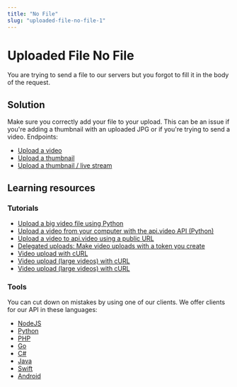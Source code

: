 ```yaml
---
title: "No File"
slug: "uploaded-file-no-file-1"
---
```

Uploaded File No File
=====================

You are trying to send a file to our servers but you forgot to fill it in the body of the request.

## Solution

Make sure you correctly add your file to your upload. This can be an issue if you're adding a thumbnail with an uploaded JPG or if you're trying to send a video. Endpoints:
* [Upload a video](/reference/api/Videos#upload-a-video)
* [Upload a thumbnail](/reference/api/Videos#upload-a-thumbnail)
* [Upload a thumbnail / live stream](/reference/api/Live-Streams#upload-a-thumbnail)

## Learning resources

### Tutorials

* [Upload a big video file using Python](https://api.video/blog/tutorials/upload-a-big-video-file-using-python/)
* [Upload a video from your computer with the api.video API (Python)](https://api.video/blog/tutorials/upload-a-video-from-your-computer-with-the-api-video-api-python/)
* [Upload a video to api.video using a public URL](https://api.video/blog/tutorials/upload-a-video-with-the-api-video-api-using-a-public-url-python/)
* [Delegated uploads: Make video uploads with a token you create](https://api.video/blog/tutorials/delegated-uploads/)
* [Video upload with cURL](https://api.video/blog/tutorials/video-upload-tutorial/)
* [Video upload (large videos) with cURL](https://api.video/blog/tutorials/video-upload-tutorial/)
* [Video upload (large videos) with cURL](https://api.video/blog/tutorials/video-upload-tutorial-large-videos/)

### Tools

You can cut down on mistakes by using one of our clients. We offer clients for our API in these languages:

- [NodeJS](../sdks/api-clients/apivideo-nodejs-client.md)
- [Python](../sdks/api-clients/apivideo-python-client.md)
- [PHP](../sdks/api-clients/apivideo-php-client.md)
- [Go](../sdks/api-clients/apivideo-go-client.md)
- [C#](../sdks/api-clients/apivideo-csharp-client.md)
- [Java](../sdks/api-clients/apivideo-java-client.md)
- [Swift](../sdks/api-clients/apivideo-swift5-client.md)
- [Android](../sdks/api-clients/apivideo-android-client.md)
